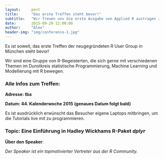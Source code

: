 ```yaml
---
layout:     post
title:      "Das erste Treffen steht bevor!"
subtitle:   "Wir freuen uns die erste Ausgabe von Applied R austragen zu dürfen."
date:       2015-09-29 12:00:00
author:     "Alex"
header-img: "img/conference-1.jpg"
---
```

Es ist soweit, das erste Treffen der neugegründeten R User Group in München steht bevor!

Wir sind eine Gruppe von R-Begeisterten, die sich gerne mit verschiedenen Themen im Dunstkreis statistische Programmierung, Machine Learning und Modellierung mit R bewegen.

### Alle Infos zum Treffen:

**Adresse: tba**

**Datum: 44. Kalenderwoche 2015 (genaues Datum folgt bald)**

Es ist ausdrücklich erwünscht das Besucher eigene Laptops mitbringen, um die Tutorials live mit zu programmieren.

### Topic: Eine Einführung in Hadley Wickhams R-Paket *dplyr*


**Über den Speaker**:

*Der Speaker ist ein topmotivierter Vertreter aus der R Community.*




